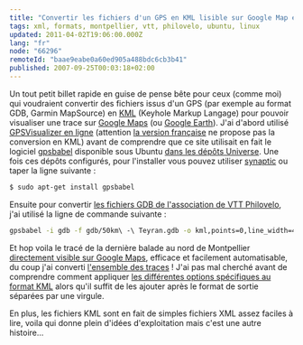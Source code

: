 ```yaml
---
title: "Convertir les fichiers d'un GPS en KML lisible sur Google Map et Google Earth"
tags: xml, formats, montpellier, vtt, philovelo, ubuntu, linux
updated: 2011-04-02T19:06:00.000Z
lang: "fr"
node: "66296"
remoteId: "baae9eabe0a60ed905a488bdc6cb3b41"
published: 2007-09-25T00:03:18+02:00
---
```


Un tout petit billet rapide en guise de pense bête pour ceux (comme moi) qui voudraient convertir des fichiers issus d'un GPS (par exemple au format GDB, Garmin MapSource) en [KML](http://fr.wikipedia.org/wiki/KML) (Keyhole Markup Langage) pour pouvoir visualiser une trace sur [Google Maps](http://maps.google.fr/) (ou [Google Earth](http://earth.google.fr)). J'ai d'abord utilisé [GPSVisualizer en ligne](http://www.gpsvisualizer.com/gpsbabel/?lang=en) (attention [la version française](http://www.gpsvisualizer.com/gpsbabel/?lang=fr) ne propose pas la conversion en KML) avant de comprendre que ce site utilisait en fait le logiciel [gpsbabel](http://www.gpsbabel.org/) disponible sous Ubuntu [dans les dépôts Universe](http://doc.ubuntu-fr.org/depots#universe_et_multiverse). Une fois ces dépôts configurés, pour l'installer vous pouvez utiliser [synaptic](http://pwet.fr/man/linux/administration_systeme/synaptic) ou taper la ligne suivante :

``` bash
$ sudo apt-get install gpsbabel
```


Ensuite pour convertir [les fichiers GDB de l'association de VTT Philovelo](http://philovelo.free.fr/001_nos_traces_gps.htm), j'ai utilisé la ligne de commande suivante :

``` bash
gpsbabel -i gdb -f gdb/50km\ -\ Teyran.gdb -o kml,points=0,line_width=4,line_color=ff000099,units=m -F kml/50km_-_Teyran.kml
```


Et hop voila le tracé de la dernière balade au nord de Montpellier [directement visible sur Google Maps](http://maps.google.fr/maps?f=q&amp;hl=fr&amp;geocode=&amp;q=http%3A%2F%2Fvrac.pwet.fr%2Fphilovelo%2Fgps%2Fkml%2F50km_-_Teyran.kml&amp;ie=UTF8&amp;om=1&amp;t=h), efficace et facilement automatisable, du coup j'ai converti [l'ensemble des traces](http://philovelo.free.fr/forum/read.php?6,623) ! J'ai pas mal cherché avant de comprendre comment appliquer [les différentes options spécifiques au format KML](http://www.gpsbabel.org/htmldoc-1.3.2/fmt_kml.html) alors qu'il suffit de les ajouter après le format de sortie séparées par une virgule.


En plus, les fichiers KML sont en fait de simples fichiers XML assez faciles à lire, voila qui donne plein d'idées d'exploitation mais c'est une autre histoire...

